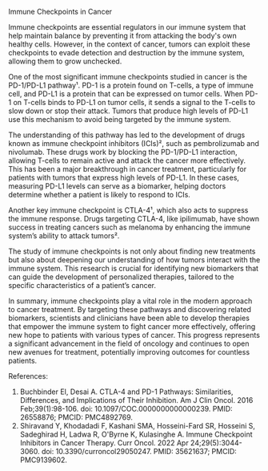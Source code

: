 Immune Checkpoints in Cancer

Immune checkpoints are essential regulators in our immune system that help maintain balance by preventing it from attacking the body's own healthy cells. However, in the context of cancer, tumors can exploit these checkpoints to evade detection and destruction by the immune system, allowing them to grow unchecked.

One of the most significant immune checkpoints studied in cancer is the PD-1/PD-L1 pathway¹. PD-1 is a protein found on T-cells, a type of immune cell, and PD-L1 is a protein that can be expressed on tumor cells. When PD-1 on T-cells binds to PD-L1 on tumor cells, it sends a signal to the T-cells to slow down or stop their attack. Tumors that produce high levels of PD-L1 use this mechanism to avoid being targeted by the immune system.

The understanding of this pathway has led to the development of drugs known as immune checkpoint inhibitors (ICIs)², such as pembrolizumab and nivolumab. These drugs work by blocking the PD-1/PD-L1 interaction, allowing T-cells to remain active and attack the cancer more effectively. This has been a major breakthrough in cancer treatment, particularly for patients with tumors that express high levels of PD-L1. In these cases, measuring PD-L1 levels can serve as a biomarker, helping doctors determine whether a patient is likely to respond to ICIs.

Another key immune checkpoint is CTLA-4¹, which also acts to suppress the immune response. Drugs targeting CTLA-4, like ipilimumab, have shown success in treating cancers such as melanoma by enhancing the immune system’s ability to attack tumors².

The study of immune checkpoints is not only about finding new treatments but also about deepening our understanding of how tumors interact with the immune system. This research is crucial for identifying new biomarkers that can guide the development of personalized therapies, tailored to the specific characteristics of a patient’s cancer.

In summary, immune checkpoints play a vital role in the modern approach to cancer treatment. By targeting these pathways and discovering related biomarkers, scientists and clinicians have been able to develop therapies that empower the immune system to fight cancer more effectively, offering new hope to patients with various types of cancer. This progress represents a significant advancement in the field of oncology and continues to open new avenues for treatment, potentially improving outcomes for countless patients.

References:
1. Buchbinder EI, Desai A. CTLA-4 and PD-1 Pathways: Similarities, Differences, and Implications of Their Inhibition. Am J Clin Oncol. 2016 Feb;39(1):98-106. doi: 10.1097/COC.0000000000000239. PMID: 26558876; PMCID: PMC4892769.
2. Shiravand Y, Khodadadi F, Kashani SMA, Hosseini-Fard SR, Hosseini S, Sadeghirad H, Ladwa R, O'Byrne K, Kulasinghe A. Immune Checkpoint Inhibitors in Cancer Therapy. Curr Oncol. 2022 Apr 24;29(5):3044-3060. doi: 10.3390/curroncol29050247. PMID: 35621637; PMCID: PMC9139602.
